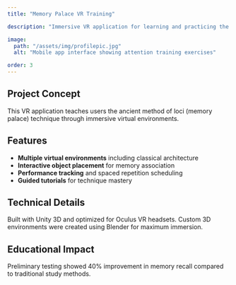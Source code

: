 ```yaml
---
title: "Memory Palace VR Training"

description: "Immersive VR application for learning and practicing the method of loci memory technique."

image:
  path: "/assets/img/profilepic.jpg"
  alt: "Mobile app interface showing attention training exercises"

order: 3
---
```


## Project Concept

This VR application teaches users the ancient method of loci (memory palace) technique through immersive virtual environments.

## Features

- **Multiple virtual environments** including classical architecture
- **Interactive object placement** for memory association
- **Performance tracking** and spaced repetition scheduling
- **Guided tutorials** for technique mastery

## Technical Details

Built with Unity 3D and optimized for Oculus VR headsets. Custom 3D environments were created using Blender for maximum immersion.

## Educational Impact

Preliminary testing showed 40% improvement in memory recall compared to traditional study methods.

